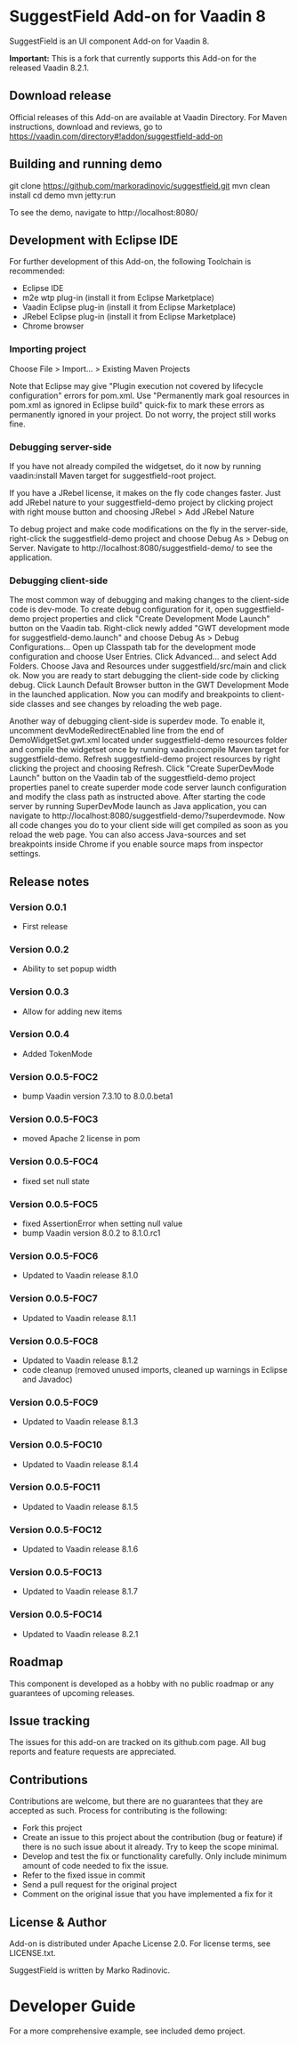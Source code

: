 # SuggestField Add-on for Vaadin 8

SuggestField is an UI component Add-on for Vaadin 8.

**Important:** This is a fork that currently supports this Add-on for the released Vaadin 8.2.1.

## Download release

Official releases of this Add-on are available at Vaadin Directory. For Maven instructions, download and reviews, go to https://vaadin.com/directory#!addon/suggestfield-add-on

## Building and running demo

git clone https://github.com/markoradinovic/suggestfield.git
mvn clean install
cd demo
mvn jetty:run

To see the demo, navigate to http://localhost:8080/

## Development with Eclipse IDE

For further development of this Add-on, the following Toolchain is recommended:
- Eclipse IDE
- m2e wtp plug-in (install it from Eclipse Marketplace)
- Vaadin Eclipse plug-in (install it from Eclipse Marketplace)
- JRebel Eclipse plug-in (install it from Eclipse Marketplace)
- Chrome browser

### Importing project

Choose File > Import... > Existing Maven Projects

Note that Eclipse may give "Plugin execution not covered by lifecycle configuration" errors for pom.xml. Use "Permanently mark goal resources in pom.xml as ignored in Eclipse build" quick-fix to mark these errors as permanently ignored in your project. Do not worry, the project still works fine. 

### Debugging server-side

If you have not already compiled the widgetset, do it now by running vaadin:install Maven target for suggestfield-root project.

If you have a JRebel license, it makes on the fly code changes faster. Just add JRebel nature to your suggestfield-demo project by clicking project with right mouse button and choosing JRebel > Add JRebel Nature

To debug project and make code modifications on the fly in the server-side, right-click the suggestfield-demo project and choose Debug As > Debug on Server. Navigate to http://localhost:8080/suggestfield-demo/ to see the application.

### Debugging client-side

The most common way of debugging and making changes to the client-side code is dev-mode. To create debug configuration for it, open suggestfield-demo project properties and click "Create Development Mode Launch" button on the Vaadin tab. Right-click newly added "GWT development mode for suggestfield-demo.launch" and choose Debug As > Debug Configurations... Open up Classpath tab for the development mode configuration and choose User Entries. Click Advanced... and select Add Folders. Choose Java and Resources under suggestfield/src/main and click ok. Now you are ready to start debugging the client-side code by clicking debug. Click Launch Default Browser button in the GWT Development Mode in the launched application. Now you can modify and breakpoints to client-side classes and see changes by reloading the web page. 

Another way of debugging client-side is superdev mode. To enable it, uncomment devModeRedirectEnabled line from the end of DemoWidgetSet.gwt.xml located under suggestfield-demo resources folder and compile the widgetset once by running vaadin:compile Maven target for suggestfield-demo. Refresh suggestfield-demo project resources by right clicking the project and choosing Refresh. Click "Create SuperDevMode Launch" button on the Vaadin tab of the suggestfield-demo project properties panel to create superder mode code server launch configuration and modify the class path as instructed above. After starting the code server by running SuperDevMode launch as Java application, you can navigate to http://localhost:8080/suggestfield-demo/?superdevmode. Now all code changes you do to your client side will get compiled as soon as you reload the web page. You can also access Java-sources and set breakpoints inside Chrome if you enable source maps from inspector settings. 

 
## Release notes

### Version 0.0.1
- First release

### Version 0.0.2
- Ability to set popup width

### Version 0.0.3
- Allow for adding new items 

### Version 0.0.4
- Added TokenMode

### Version 0.0.5-FOC2
- bump Vaadin version 7.3.10 to 8.0.0.beta1

### Version 0.0.5-FOC3
- moved Apache 2 license in pom

### Version 0.0.5-FOC4
- fixed set null state

### Version 0.0.5-FOC5
- fixed AssertionError when setting null value
- bump Vaadin version 8.0.2 to 8.1.0.rc1

### Version 0.0.5-FOC6
- Updated to Vaadin release 8.1.0

### Version 0.0.5-FOC7
- Updated to Vaadin release 8.1.1

### Version 0.0.5-FOC8
- Updated to Vaadin release 8.1.2
- code cleanup (removed unused imports, cleaned up warnings in Eclipse and Javadoc)

### Version 0.0.5-FOC9
- Updated to Vaadin release 8.1.3

### Version 0.0.5-FOC10
- Updated to Vaadin release 8.1.4

### Version 0.0.5-FOC11
- Updated to Vaadin release 8.1.5

### Version 0.0.5-FOC12
- Updated to Vaadin release 8.1.6

### Version 0.0.5-FOC13
- Updated to Vaadin release 8.1.7

### Version 0.0.5-FOC14
- Updated to Vaadin release 8.2.1

## Roadmap

This component is developed as a hobby with no public roadmap or any guarantees of upcoming releases.

## Issue tracking

The issues for this add-on are tracked on its github.com page. All bug reports and feature requests are appreciated. 

## Contributions

Contributions are welcome, but there are no guarantees that they are accepted as such. Process for contributing is the following:
- Fork this project
- Create an issue to this project about the contribution (bug or feature) if there is no such issue about it already. Try to keep the scope minimal.
- Develop and test the fix or functionality carefully. Only include minimum amount of code needed to fix the issue.
- Refer to the fixed issue in commit
- Send a pull request for the original project
- Comment on the original issue that you have implemented a fix for it

## License & Author

Add-on is distributed under Apache License 2.0. For license terms, see LICENSE.txt.

SuggestField is written by Marko Radinovic.

# Developer Guide

For a more comprehensive example, see included demo project.

